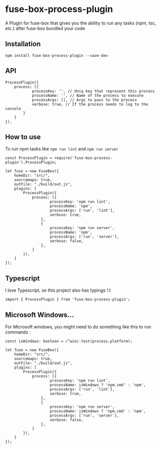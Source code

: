# fuse-box-process-plugin
A Plugin for fuse-box that gives you the ability to 
 run any tasks (npm, tsc, etc.) after fuse-box bundled your code

## Installation
```
npm install fuse-box-process-plugin --save-dev
```

## API
```
ProcessPlugin({
    process: [{
            processKey: '', // Uniq key that represent this process
            processName: '', // Name of the process to execute
            processArgs: [], // Args to pass to the process
            verbose: true, // If the process needs to log to the console
        }
    ]
}),
```

## How to use 
To run npm tasks like `npm run lint` and `npm run server`

```
const ProcessPlugin = require('fuse-box-process-plugin').ProcessPlugin;

let fuse = new FuseBox({
    homeDir: "src/",
    sourcemaps: true,
    outFile: "./build/out.js",
    plugins: [
        ProcessPlugin({
            process: [{
                    processKey: 'npm run lint',
                    processName: 'npm',
                    processArgs: ['run', 'lint'],
                    verbose: true,
                },
                {
                    processKey: 'npm run server',
                    processName: 'npm',
                    processArgs: ['run', 'server'],
                    verbose: false,
                },
            ]
        }),
    ]
});
```

## Typescript
I love Typescript, so this project also has typings !:)
```
import { ProcessPlugin } from 'fuse-box-process-plugin';
```

## Microsoft Windows...
For Microsoft windows, you might need to do something like this to run commands : 

```
const isWindows: boolean = /^win/.test(process.platform);

let fuse = new FuseBox({
    homeDir: "src/",
    sourcemaps: true,
    outFile: "./build/out.js",
    plugins: [
        ProcessPlugin({
            process: [{
                    processKey: 'npm run lint',
                    processName: isWindows ? 'npm.cmd' : 'npm',
                    processArgs: ['run', 'lint'],
                    verbose: true,
                },
                {
                    processKey: 'npm run server',
                    processName: isWindows ? 'npm.cmd' : 'npm',
                    processArgs: ['run', 'server'],
                    verbose: false,
                },
            ]
        }),
    ]
});
```